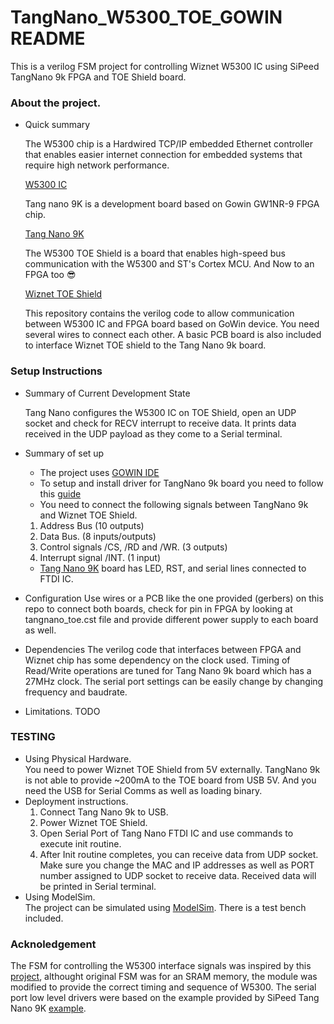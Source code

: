 # TangNano_W5300_TOE_GOWIN README

This is a verilog FSM project for controlling Wiznet W5300 IC using SiPeed TangNano 9k FPGA and TOE Shield board.

### About the project. ###

* Quick summary

   The W5300 chip is a Hardwired TCP/IP embedded Ethernet controller that enables easier internet connection for embedded systems that require high network performance.
   
   [ W5300 IC ](https://docs.wiznet.io/Product/iEthernet/W5300)
   
   Tang nano 9K is a development board based on Gowin GW1NR-9 FPGA chip.
   
   [Tang Nano 9K](https://wiki.sipeed.com/hardware/en/tang/Tang-Nano-9K/Nano-9K.html)
   
   The W5300 TOE Shield is a board that enables high-speed bus communication with the W5300 and ST's Cortex MCU. And Now to an FPGA too :sunglasses:
   
   [Wiznet TOE Shield](https://docs.wiznet.io/Product/iEthernet/W5300/W5300-TOE-Shield)
   
   This repository contains the verilog code to allow communication between W5300 IC and FPGA board based on GoWin device. You need several wires to connect each other.
   A basic PCB board is also included to interface Wiznet TOE shield to the Tang Nano 9k board.
   

### Setup Instructions ###

* Summary of Current Development State

	Tang Nano configures the W5300 IC on TOE Shield,  open an UDP socket and check for RECV interrupt to receive data. It prints data received in the UDP payload as they come to a Serial terminal.
	
* Summary of set up
	+ The project uses [GOWIN IDE](https://www.gowinsemi.com/en/support/home/)
	+ To setup and install driver for TangNano 9k board you need to follow this [guide](https://wiki.sipeed.com/hardware/en/tang/Tang-Nano-Doc/questions.html)
	+ You need to connect the following signals between TangNano 9k and Wiznet TOE Shield.

	1. Address Bus (10 outputs)   
	2. Data Bus. (8 inputs/outputs)
	3. Control signals /CS, /RD and /WR. (3 outputs)   
	4. Interrupt signal /INT.  (1 input)

	+ [Tang Nano 9K](https://wiki.sipeed.com/hardware/en/tang/Tang-Nano-9K/Nano-9K.html) board has LED, RST, and serial lines connected to FTDI IC.
	
* Configuration
	Use wires or a PCB like the one provided (gerbers) on this repo to connect both boards, check for pin in FPGA by looking at tangnano_toe.cst file and provide different power supply to each board as well.
* Dependencies
	The verilog code that interfaces between FPGA and Wiznet chip has some dependency on the clock used. Timing of Read/Write operations are tuned for Tang Nano 9k board which has a 27MHz clock.
	The serial port settings can be easily change by changing frequency and baudrate.
* Limitations.
  TODO

### TESTING ###

* Using Physical Hardware.   
  You need to power Wiznet TOE Shield from 5V externally. TangNano 9k is not able to provide ~200mA to the TOE board from USB 5V. And you need the USB for Serial Comms as well as loading binary.
* Deployment instructions.  
	1. Connect Tang Nano 9k to USB.
	2. Power Wiznet TOE Shield.
	3. Open Serial Port of Tang Nano FTDI IC and use commands to execute init routine.
	4. After Init routine completes, you can receive data from UDP socket. Make sure you change the MAC and IP addresses as well as PORT number assigned to UDP socket to receive data. Received data will be printed in Serial terminal.
* Using ModelSim.  
	The project can be simulated using [ModelSim](https://www.intel.com/content/www/us/en/software-kit/750368/modelsim-intel-fpgas-standard-edition-software-version-18-1.html). There is a test bench included.

### Acknoledgement ###

 The FSM for controlling the W5300 interface signals was inspired by this [project](https://www.hackster.io/salvador-canas/a-practical-introduction-to-sram-memories-using-an-fpga-ii-a18801), 
 althought original FSM was for an SRAM memory, the module was modified to provide the correct timing and sequence of W5300.
 The serial port low level drivers were based on the example provided by SiPeed Tang Nano 9K [example](https://github.com/sipeed/TangNano-9K-example).
 
